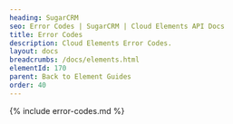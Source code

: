 ```yaml
---
heading: SugarCRM
seo: Error Codes | SugarCRM | Cloud Elements API Docs
title: Error Codes
description: Cloud Elements Error Codes.
layout: docs
breadcrumbs: /docs/elements.html
elementId: 170
parent: Back to Element Guides
order: 40
---
```


{% include error-codes.md %}
